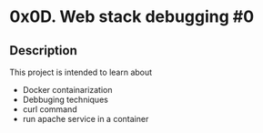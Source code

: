 # 0x0D. Web stack debugging #0

## Description

This project is intended to learn about
+ Docker containarization
+ Debbuging techniques
+ curl command
+ run apache service in a container
